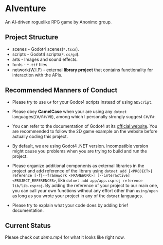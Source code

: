 # AIventure
An AI-driven roguelike RPG game by Anonimo group.

## Project Structure

-   scenes - Godot4 scenes(`*.tscn`).
-   scripts - Godot4 scripts(`*.cs/gd`).
-   arts - Images and sound effects.
-   fonts - `*.ttf` files.
-   network(W.I.P) - external **library project** that contains functionality for interaction with the APIs.

## Recommended Manners of Conduct

-   Please try to use `C#` for your Godot4 scripts instead of using `GDScript`.
-   Please obey **CamelCase** when your are using any `dotnet` languages(`C#/F#/VB`), among which I personally strongly suggest `C#/F#`.
-   You can refer to the documentation of Godot4 at its [official website](https://docs.godotengine.org/en/stable/contributing/ways_to_contribute.html#contributing-to-the-documentation). You are recommended to follow the 2D game example on the website before actually coding this project.
-   By default, we are using Godot4 .NET version. Incompatible version might cause you problems when you are trying to build and run the project.

-   Please organize additional components as external libraries in the project and add reference of the library using `dotnet add [<PROJECT>] reference [-f|--framework <FRAMEWORK>] [--interactive] <PROJECT_REFERENCES>`, like `dotnet add app/app.csproj reference lib/lib.csproj`. By adding the reference of your project to our main one, you can call your own functions without any effort other than `using/open` as long as you wrote your project in any of the `dotnet` languages.
-   Please try to explain what your code does by adding brief documentation.

## Current Status

Please check out *demo.mp4* for what it looks like right now.

